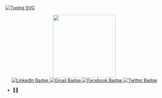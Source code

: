 [![Typing SVG](https://readme-typing-svg.herokuapp.com?font=Fira+Code&weight=900&size=24&pause=1000&color=E3CBF7&center=true&vCenter=true&random=false&width=435&lines=Welcome+to+my+world)](https://git.io/typing-svg)
<div id="header" align="center">
  <img src="https://media.giphy.com/media/hpXdHPfFI5wTABdDx9/giphy.gif" width="200"/>
</div>

<div id="header" align="center">
  <a href="www.linkedin.com/in/marah-osman">
    <img src="https://img.shields.io/badge/LinkedIn-blue?style=for-the-badge&logo=linkedin&logoColor=white" alt="LinkedIn Badge"/>
  </a>
   <a href="https://www.marahosman999@gmail.com">
    <img src="https://img.shields.io/badge/Gmail-blue?style=for-the-badge&logo=Gmail&logoColor=white" alt="Gmail Badge"/>
  </a>
   <a href="https://https://www.facebook.com/profile.php?id=100021659857259">
    <img src="https://img.shields.io/badge/Facebook-blue?style=for-the-badge&logo=Facebook&logoColor=white" alt="Facebook Badge"/>
  </a>
   <a href="https://www.linkedin.com/in/mohamed-ahmed-97a3691b2/">
    <img src="https://img.shields.io/badge/Twitter-blue?style=for-the-badge&logo=Twitter&logoColor=white" alt="Twitter Badge"/>
  </a>
</div>
<div ></div>

- 👨‍💻

